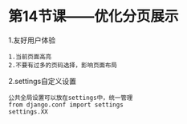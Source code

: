 # 第14节课——优化分页展示

1.友好用户体验

    1.当前页面高亮
    2.不要有过多的页码选择，影响页面布局
    
2.settings自定义设置
    
    公共全局设置可以放在settings中，统一管理
    from django.conf import settings
    settings.XX